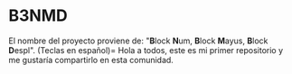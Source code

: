 # B3NMD
El nombre del proyecto proviene de: "**B**lock **N**um, **B**lock **M**ayus, **B**lock **D**espl". (Teclas en español)=
Hola a todos, este es mi primer repositorio y me gustaría compartirlo en esta comunidad.

